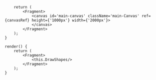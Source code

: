         return (
            <Fragment>
                <canvas id='main-canvas' className='main-Canvas' ref={canvasRef} height={'1000px'} width={'2000px'}>
                </canvas>
            </Fragment>
        );
    }

    render() {
        return (
            <Fragment>
                <this.DrawShapes/>
            </Fragment>
        );
    }